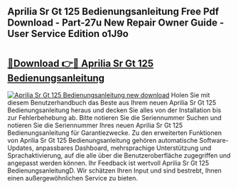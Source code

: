 ## Aprilia Sr Gt 125 Bedienungsanleitung Free Pdf Download - Part-27u New Repair Owner Guide - User Service Edition o1J9o

# <h2><a href="http://df0she.blite.top/?on=Aprilia+Sr+Gt+125+Bedienungsanleitung">🔗Download 👉🔴 Aprilia Sr Gt 125 Bedienungsanleitung</a></h2>

[![Aprilia Sr Gt 125 Bedienungsanleitung new download](https://i.imgur.com/lujVjoI.png)](http://df0she.blite.top/?on=Aprilia+Sr+Gt+125+Bedienungsanleitung)
Holen Sie mit diesem Benutzerhandbuch das Beste aus Ihrem neuen Aprilia Sr Gt 125 Bedienungsanleitung heraus und decken Sie alles von der Installation bis zur Fehlerbehebung ab. Bitte notieren Sie die Seriennummer Suchen und notieren Sie die Seriennummer Ihres neuen Aprilia Sr Gt 125 Bedienungsanleitung für Garantiezwecke. Zu den erweiterten Funktionen von Aprilia Sr Gt 125 Bedienungsanleitung gehören automatische Software-Updates, anpassbares Dashboard, mehrsprachige Unterstützung und Sprachaktivierung, auf die alle über die Benutzeroberfläche zugegriffen und angepasst werden können. Ihr Feedback ist wertvoll Aprilia Sr Gt 125 BedienungsanleitungD. Wir schätzen Ihren Input und sind bestrebt, Ihnen einen außergewöhnlichen Service zu bieten.
